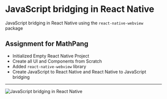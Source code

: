 # JavaScript bridging in React Native
JavaScript bridging in React Native using the `react-native-webview` package
## Assignment for MathPang
+ Initialized Empty React Native Project
+ Create all UI and Components from Scratch
+ Added `react-native-webview` library
+ Create JavaScript to React Native and React Native to JavaScript bridging

---
![JavaScript bridging in React Native](ezgif-4-61bbefd46e.gif)
